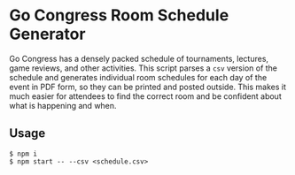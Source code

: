 # Go Congress Room Schedule Generator

Go Congress has a densely packed schedule of tournaments, lectures, game reviews, and other activities. This script parses a `csv` version of the schedule and generates individual room schedules for each day of the event in PDF form, so they can be printed and posted outside. This makes it much easier for attendees to find the correct room and be confident about what is happening and when.

## Usage

```
$ npm i
$ npm start -- --csv <schedule.csv>
```
